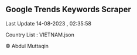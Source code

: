 

## Google Trends Keywords Scraper 
 
Last Update 14-08-2023 , 02:35:58

Country List :
VIETNAM.json



© Abdul Muttaqin 
